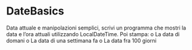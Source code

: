 # DateBasics
Data attuale e manipolazioni semplici, scrivi un programma che mostri la data e l’ora attuali utilizzando LocalDateTime. 
Poi stampa:
o La data di domani
o La data di una settimana fa
o La data fra 100 giorni
